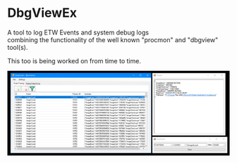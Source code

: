 # DbgViewEx

A tool to log ETW Events and system debug logs \
combining the functionality of the well known "procmon" and "dbgview" tool(s).

This too is being worked on from time to time.

![](image.webp)
